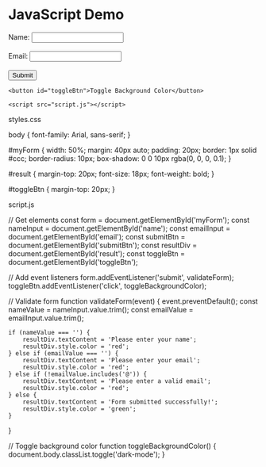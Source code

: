 <!DOCTYPE html>
<html lang="en">
<head>
    <meta charset="UTF-8">
    <meta name="viewport" content="width=device-width, initial-scale=1.0">
    <title>JavaScript Demo</title>
    <link rel="stylesheet" href="styles.css">
</head>
<body>
    <h1>JavaScript Demo</h1>
    <form id="myForm">
        <label for="name">Name:</label>
        <input type="text" id="name" name="name"><br><br>
        <label for="email">Email:</label>
        <input type="email" id="email" name="email"><br><br>
        <button id="submitBtn">Submit</button>
    </form>
    <div id="result"></div>

    <button id="toggleBtn">Toggle Background Color</button>

    <script src="script.js"></script>
</body>
</html>


styles.css

body {
    font-family: Arial, sans-serif;
}

#myForm {
    width: 50%;
    margin: 40px auto;
    padding: 20px;
    border: 1px solid #ccc;
    border-radius: 10px;
    box-shadow: 0 0 10px rgba(0, 0, 0, 0.1);
}

#result {
    margin-top: 20px;
    font-size: 18px;
    font-weight: bold;
}

#toggleBtn {
    margin-top: 20px;
}


script.js

// Get elements
const form = document.getElementById('myForm');
const nameInput = document.getElementById('name');
const emailInput = document.getElementById('email');
const submitBtn = document.getElementById('submitBtn');
const resultDiv = document.getElementById('result');
const toggleBtn = document.getElementById('toggleBtn');

// Add event listeners
form.addEventListener('submit', validateForm);
toggleBtn.addEventListener('click', toggleBackgroundColor);

// Validate form
function validateForm(event) {
    event.preventDefault();
    const nameValue = nameInput.value.trim();
    const emailValue = emailInput.value.trim();

    if (nameValue === '') {
        resultDiv.textContent = 'Please enter your name';
        resultDiv.style.color = 'red';
    } else if (emailValue === '') {
        resultDiv.textContent = 'Please enter your email';
        resultDiv.style.color = 'red';
    } else if (!emailValue.includes('@')) {
        resultDiv.textContent = 'Please enter a valid email';
        resultDiv.style.color = 'red';
    } else {
        resultDiv.textContent = 'Form submitted successfully!';
        resultDiv.style.color = 'green';
    }
}

// Toggle background color
function toggleBackgroundColor() {
    document.body.classList.toggle('dark-mode');
}


